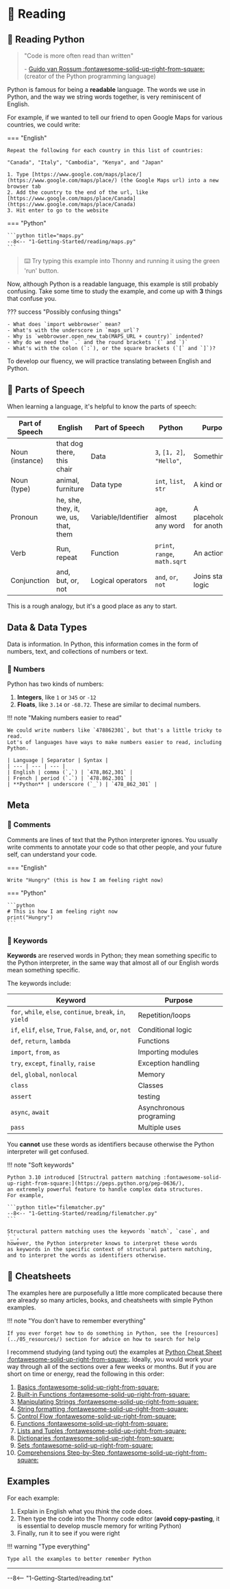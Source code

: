 # 📔 Reading

## 👀 Reading Python

> "Code is more often read than written" 
> 
> \- [Guido van Rossum :fontawesome-solid-up-right-from-square:](https://en.wikipedia.org/wiki/Guido_van_Rossum) (creator of the Python programming language)

Python is famous for being a **readable** language.
The words we use in Python, and the way we string words together, is very reminiscent of English.

For example, if we wanted to tell our friend to open Google Maps for various countries, we could write:

=== "English"

    Repeat the following for each country in this list of countries:

    "Canada", "Italy", "Cambodia", "Kenya", and "Japan"

    1. Type [https://www.google.com/maps/place/](https://www.google.com/maps/place/) (the Google Maps url) into a new browser tab
    2. Add the country to the end of the url, like [https://www.google.com/maps/place/Canada](https://www.google.com/maps/place/Canada)
    3. Hit enter to go to the website

=== "Python"

    ```python title="maps.py"
    --8<-- "1-Getting-Started/reading/maps.py"
    ```

> ⌨️ Try typing this example into Thonny and running it using the green 'run' button.

Now, although Python is a readable language, this example is still probably confusing.
Take some time to study the example, and come up with **3** things that confuse you.

??? success "Possibly confusing things"

    - What does `import webbrowser` mean?
    - What's with the underscore in `maps_url`?
    - Why is `webbrowser.open_new_tab(MAPS_URL + country)` indented?
    - Why do we need the `.` and the round brackets `(` and `)`
    - What's with the colon (`:`), or the square brackets (`[` and `]`)?

To develop our fluency, we will practice translating between English and Python.

## 🔣 Parts of Speech

When learning a language, it's helpful to know the parts of speech:

| Part of Speech | English | Part of Speech | Python | Purpose/Description |
| --- | --- | --- | --- | --- |
| Noun (instance) | that dog there, this chair | Data | `3`, `[1, 2]`, `"Hello"`,  | Something that exists |
| Noun (type) | animal, furniture | Data type | `int`, `list`, `str` | A kind or type of thing |
| Pronoun | he, she, they, it, we, us, that, them | Variable/Identifier | `age`, almost any word | A placeholder/label/identifier for another thing |
| Verb | Run, repeat | Function | `print`, `range`, `math.sqrt` | An action |
| Conjunction | and, but, or, not | Logical operators | `and`, `or`, `not` | Joins statements with logic |

This is a rough analogy, but it's a good place as any to start.

## Data & Data Types

Data is information. In Python, this information comes in the form of numbers, text, and collections of numbers or text.

### 🔢 Numbers

Python has two kinds of numbers:

1. **Integers**, like `1` or `345` or `-12`
2. **Floats**, like `3.14` or `-68.72`. These are similar to decimal numbers.

!!! note "Making numbers easier to read"

    We could write numbers like `478862301`, but that's a little tricky to read.
    Lot's of languages have ways to make numbers easier to read, including Python.

    | Language | Separator | Syntax |
    | --- | --- | --- |
    | English | comma (`,`) | `478,862,301` |
    | French | period (`.`) | `478.862.301` |
    | **Python** | underscore (`_`) | `478_862_301` |

## Meta

### 💬 Comments

Comments are lines of text that the Python interpreter ignores.
You usually write comments to annotate your code so that other people, and your future self, can understand your code.



=== "English"

    Write "Hungry" (this is how I am feeling right now)

=== "Python"

    ```python
    # This is how I am feeling right now
    print("Hungry")
    ```

### 🔑 Keywords

**Keywords** are reserved words in Python; they mean something specific to the Python interpreter,
in the same way that almost all of our English words mean something specific.

The keywords include:

| Keyword| Purpose |
| --- | --- |
| `for`, `while`, `else`, `continue`, `break`, `in`, `yield` | Repetition/loops |
| `if`, `elif`, `else`, `True`, `False`, `and`, `or`, `not` | Conditional logic |
| `def`, `return`, `lambda` | Functions |
| `import`, `from`, `as` | Importing modules |
| `try`, `except`, `finally`, `raise` | Exception handling |
| `del`, `global`, `nonlocal` | Memory |
| `class`| Classes |
| `assert` | testing |
| `async`, `await`| Asynchronous programing |
| `pass` | Multiple uses |

You **cannot** use these words as identifiers because otherwise the Python interpreter will get confused.

!!! note "Soft keywords"

    Python 3.10 introduced [Structral pattern matching :fontawesome-solid-up-right-from-square:](https://peps.python.org/pep-0636/),
    an extremely powerful feature to handle complex data structures.
    For example,

    ```python title="filematcher.py"
    --8<-- "1-Getting-Started/reading/filematcher.py"
    ```

    Structural pattern matching uses the keywords `match`, `case`, and `_`,
    however, the Python interpreter knows to interpret these words
    as keywords in the specific context of structural pattern matching,
    and to interpret the words as identifiers otherwise.

## 📃 Cheatsheets

The examples here are purposefully a little more complicated because there are already so many articles, books, and cheatsheets with simple Python examples.

!!! note "You don't have to remember everything"

    If you ever forget how to do something in Python, see the [resources](../05_resources/) section for advice on how to search for help

I recommend studying (and typing out) the examples at [Python Cheat Sheet :fontawesome-solid-up-right-from-square:](https://www.pythoncheatsheet.org/).
Ideally, you would work your way through all of the sections over a few weeks or months.
But if you are short on time or energy, read the following in this order:

1. [Basics :fontawesome-solid-up-right-from-square:](https://www.pythoncheatsheet.org/cheatsheet/basics)
2. [Built-in Functions :fontawesome-solid-up-right-from-square:](https://www.pythoncheatsheet.org/cheatsheet/built-in-functions)
3. [Manipulating Strings :fontawesome-solid-up-right-from-square:](https://www.pythoncheatsheet.org/cheatsheet/manipulating-strings)
4. [String formatting :fontawesome-solid-up-right-from-square:](https://www.pythoncheatsheet.org/cheatsheet/string-formatting)
5. [Control Flow :fontawesome-solid-up-right-from-square:](https://www.pythoncheatsheet.org/cheatsheet/control-flow)
6. [Functions :fontawesome-solid-up-right-from-square:](https://www.pythoncheatsheet.org/cheatsheet/functions)
7. [Lists and Tuples :fontawesome-solid-up-right-from-square:](https://www.pythoncheatsheet.org/cheatsheet/lists-and-tuples)
8. [Dictionaries :fontawesome-solid-up-right-from-square:](https://www.pythoncheatsheet.org/cheatsheet/dictionaries)
9. [Sets :fontawesome-solid-up-right-from-square:](https://www.pythoncheatsheet.org/cheatsheet/sets)
10. [Comprehensions Step-by-Step :fontawesome-solid-up-right-from-square:](https://www.pythoncheatsheet.org/blog/python-comprehensions-step-by-step)


## Examples

For each example:

1. Explain in English what you _think_ the code does.
2. Then type the code into the Thonny code editor (**avoid copy-pasting**, it is essential to develop muscle memory for writing Python)
3. Finally, run it to see if you were right

!!! warning "Type everything"

    Type all the examples to better remember Python

---

--8<-- "1-Getting-Started/reading.txt"